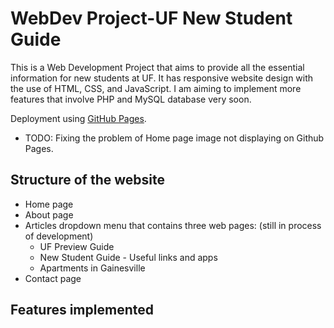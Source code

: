 # WebDev Project-UF New Student Guide
This is a Web Development Project that aims to provide all the essential information for new students at UF. It has responsive website design with the use of HTML, CSS, and JavaScript. I am aiming to implement more features that involve PHP and MySQL database very soon.

 Deployment using [GitHub Pages](https://weiqinghan.github.io/WebDev/).
 - TODO: Fixing the problem of Home page image not displaying on Github Pages.


## Structure of the website
- Home page
- About page
- Articles dropdown menu that contains three web pages: (still in process of development)
  - UF Preview Guide
  - New Student Guide - Useful links and apps
  - Apartments in Gainesville
- Contact page


## Features implemented

